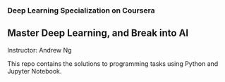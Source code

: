 ### Deep Learning Specialization on Coursera
## Master Deep Learning, and Break into AI

Instructor: Andrew Ng

This repo contains the solutions to programming tasks using Python and Jupyter Notebook.
